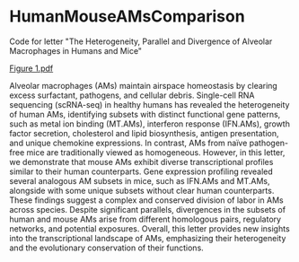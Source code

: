 # HumanMouseAMsComparison
Code for letter "The Heterogeneity, Parallel and Divergence of Alveolar Macrophages in Humans and Mice"

[Figure 1.pdf](https://github.com/user-attachments/files/16632148/Figure.1.pdf)

Alveolar macrophages (AMs) maintain airspace homeostasis by clearing excess surfactant, pathogens, and cellular debris. Single-cell RNA sequencing (scRNA-seq) in healthy humans has revealed the heterogeneity of human AMs, identifying subsets with distinct functional gene patterns, such as metal ion binding (MT.AMs), interferon response (IFN.AMs), growth factor secretion, cholesterol and lipid biosynthesis, antigen presentation, and unique chemokine expressions. In contrast, AMs from naïve pathogen-free mice are traditionally viewed as homogeneous. However, in this letter, we demonstrate that mouse AMs exhibit diverse transcriptional profiles similar to their human counterparts. Gene expression profiling revealed several analogous AM subsets in mice, such as IFN.AMs and MT.AMs, alongside with some unique subsets without clear human counterparts. These findings suggest a complex and conserved division of labor in AMs across species. Despite significant parallels, divergences in the subsets of human and mouse AMs arise from different homologous pairs, regulatory networks, and potential exposures. Overall, this letter provides new insights into the transcriptional landscape of AMs, emphasizing their heterogeneity and the evolutionary conservation of their functions.
